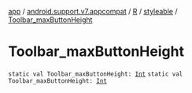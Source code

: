 [app](../../../index.md) / [android.support.v7.appcompat](../../index.md) / [R](../index.md) / [styleable](index.md) / [Toolbar_maxButtonHeight](.)

# Toolbar_maxButtonHeight

`static val Toolbar_maxButtonHeight: `[`Int`](https://kotlinlang.org/api/latest/jvm/stdlib/kotlin/-int/index.html)
`static val Toolbar_maxButtonHeight: `[`Int`](https://kotlinlang.org/api/latest/jvm/stdlib/kotlin/-int/index.html)